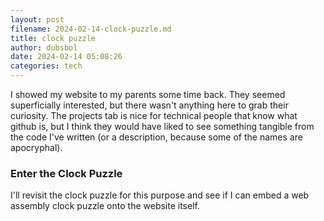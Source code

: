 ```yaml
---
layout: post
filename: 2024-02-14-clock-puzzle.md
title: clock puzzle
author: dubsbol
date: 2024-02-14 05:08:26
categories: tech
---
```

I showed my website to my parents some time back. They seemed superficially interested, but there wasn't anything here to grab their curiosity. The projects tab is nice for technical people that know what github is, but I think they would have liked to see something tangible from the code I've written (or a description, because some of the names are apocryphal).

### Enter the Clock Puzzle

I'll revisit the clock puzzle for this purpose and see if I can embed a web assembly clock puzzle onto the website itself.
